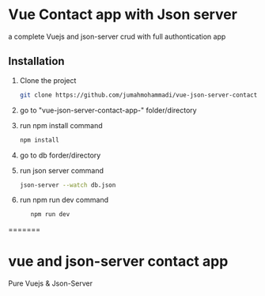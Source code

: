 # Vue Contact app with Json server

a complete Vuejs and json-server crud with full authontication app


## Installation


1. Clone the project
   ```sh
   git clone https://github.com/jumahmohammadi/vue-json-server-contact-app-
   ```
2. go to "vue-json-server-contact-app-" folder/directory


3. run npm install command 
   ```sh
   npm install
   ```
4. go to db forder/directory

5. run json server command 
   ```sh
   json-server --watch db.json
   ```
   
6. run npm run dev command
   ```sh
      npm run dev
   ```
   


=======
# vue and json-server contact app
Pure Vuejs &amp; Json-Server
